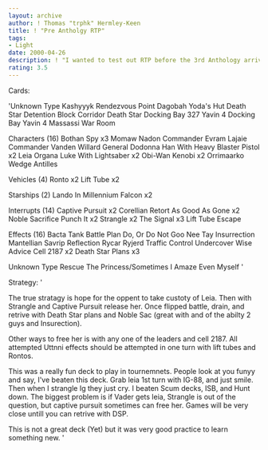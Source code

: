 ```yaml
---
layout: archive
author: ! Thomas "trphk" Hermley-Keen
title: ! "Pre Antholgy RTP"
tags:
- Light
date: 2000-04-26
description: ! "I wanted to test out RTP before the 3rd Anthology arrives and hopefully makes it a better deck."
rating: 3.5
---
```

Cards: 

'Unknown Type
Kashyyyk
Rendezvous Point
Dagobah Yoda's Hut
Death Star Detention Block Corridor
Death Star Docking Bay 327
Yavin 4 Docking Bay
Yavin 4 Massassi War Room

Characters (16)
Bothan Spy  x3
Momaw Nadon
Commander Evram Lajaie
Commander Vanden Willard
General Dodonna
Han With Heavy Blaster Pistol  x2
Leia Organa
Luke With Lightsaber  x2
Obi-Wan Kenobi	x2
Orrimaarko
Wedge Antilles

Vehicles (4)
Ronto  x2
Lift Tube  x2

Starships (2)
Lando In Millennium Falcon  x2

Interrupts (14)
Captive Pursuit  x2
Corellian Retort
As Good As Gone  x2
Noble Sacrifice
Punch It  x2
Strangle  x2
The Signal  x3
Lift Tube Escape

Effects (16)
Bacta Tank
Battle Plan
Do, Or Do Not
Goo Nee Tay
Insurrection
Mantellian Savrip
Reflection
Rycar Ryjerd
Traffic Control
Undercover
Wise Advice
Cell 2187  x2
Death Star Plans  x3

Unknown Type
Rescue The Princess/Sometimes I Amaze Even Myself
'

Strategy: '

The true stratagy is hope for the oppent to take custoty of Leia. Then with Strangle and Captive Pursuit release her. Once flipped battle, drain, and retrive with Death Star plans and Noble Sac (great with and of the abilty 2 guys and Insurection).

Other ways to free her is with any one of the leaders and cell 2187. All attempted Uttnni effects should be attempted in one turn with lift tubes and Rontos.

This was a really fun deck to play in tournemnets. People look at you funyy and say, I've beaten this deck. Grab leia 1st turn with IG-88, and just smile. Then when I strangle Ig they just cry. I beaten Scum decks, ISB, and Hunt down. The biggest problem is if Vader gets leia, Strangle is out of the question, but captive pursuit sometimes can free her. Games will be very close untill you can retrive with DSP.

This is not a great deck (Yet) but it was very good practice to learn something new.
'